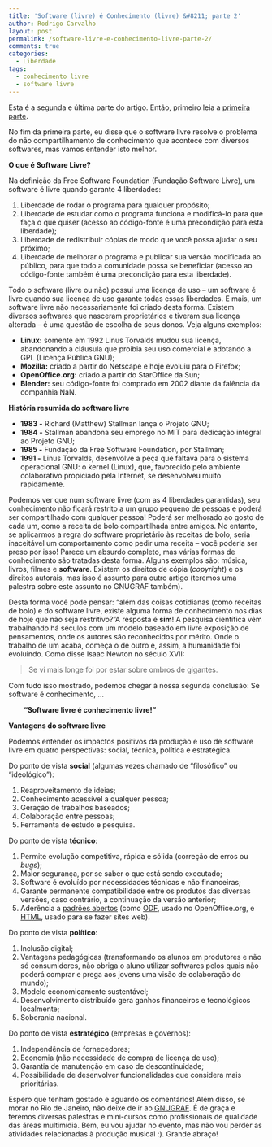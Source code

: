 ```yaml
---
title: 'Software (livre) é Conhecimento (livre) &#8211; parte 2'
author: Rodrigo Carvalho
layout: post
permalink: /software-livre-e-conhecimento-livre-parte-2/
comments: true
categories:
  - Liberdade
tags:
  - conhecimento livre
  - software livre
---
```

Esta é a segunda e última parte do artigo. Então, primeiro leia a [primeira parte][1].

No fim da primeira parte, eu disse que o software livre resolve o problema do não compartilhamento de conhecimento que acontece com diversos softwares, mas vamos entender isto melhor.

**O que é Software Livre?**

Na definição da Free Software Foundation (Fundação Software Livre), um software é livre quando garante 4 liberdades:

1.  Liberdade de rodar o programa para qualquer propósito;
2.  Liberdade de estudar como o programa funciona e modificá-lo para que faça o que quiser (acesso ao código-fonte é uma precondição para esta liberdade);
3.  Liberdade de redistribuir cópias de modo que você possa ajudar o seu próximo;
4.  Liberdade de melhorar o programa e publicar sua versão modificada ao público, para que todo a comunidade possa se beneficiar (acesso ao código-fonte também é uma precondição para esta liberdade).

<p style="font-weight:normal;">
  Todo o software (livre ou não) possui uma licença de uso &#8211; um software é livre quando sua licença de uso garante todas essas liberdades. E mais, um software livre não necessariamente foi criado desta forma. Existem diversos softwares que nasceram proprietários e tiveram sua licença alterada &#8211; é uma questão de escolha de seus donos. Veja alguns exemplos:
</p>

<!-- 		@page { margin: 2cm } 		P { margin-bottom: 0.21cm } -->

*   **Linux:**<span style="font-weight:normal;"> somente em 1992 Linus Torvalds mudou sua licença, abandonando a cláusula que proibia seu uso comercial e adotando a GPL (Licença Pública GNU);</span>
*   **Mozilla:**<span style="font-weight:normal;"> criado a partir do Netscape e hoje evoluiu para o Firefox;</span>
*   **OpenOffice.org:**<span style="font-weight:normal;"> criado a partir do StarOffice da Sun;</span>
*   **Blender:**<span style="font-weight:normal;"> seu código-fonte foi comprado em 2002 diante da falência da companhia NaN.</span>

**História resumida do software livre**

<!-- 		@page { margin: 2cm } 		P { margin-bottom: 0.21cm } -->

*   **1983 -** Richard (Matthew) Stallman lança o Projeto GNU;
*   **1984 -** Stallman abandona seu emprego no MIT para dedicação integral ao Projeto GNU;
*   **1985 -** Fundação da Free Software Foundation, por Stallman;
*   **1991 -** Linus Torvalds, desenvolve a peça que faltava para o sistema operacional GNU: o kernel (Linux), que, favorecido pelo ambiente colaborativo propiciado pela Internet, se desenvolveu muito rapidamente.

<p style="font-weight:normal;">
  Podemos ver que num software livre (com as 4 liberdades garantidas), seu conhecimento não ficará restrito a um grupo pequeno de pessoas e poderá ser compartilhado com qualquer pessoa! Poderá ser melhorado ao gosto de cada um, como a receita de bolo compartilhada entre amigos.<span style="background:transparent none repeat scroll 0 0;"> No entanto, se aplicarmos a regra do software proprietário às receitas de bolo, seria inaceitável um comportamento como pedir uma receita &#8211; você poderia ser preso por isso! Parece um absurdo completo, mas várias formas de conhecimento são tratadas desta forma. Alguns exemplos são: música, livros, filmes e <strong>software</strong>. Existem os direitos de cópia (<em>copyright</em>) e os direitos autorais, mas isso é assunto para outro artigo (teremos uma palestra sobre este assunto no GNUGRAF também).<br /> </span>
</p>

Desta forma você pode pensar: &#8220;além das coisas cotidianas (como receitas de bolo) e do software livre, existe alguma forma de conhecimento nos dias de hoje que não seja restritivo?&#8221;A resposta é **sim**! A pesquisa científica vêm trabalhando há séculos com um modelo baseado em livre exposição de pensamentos, onde os autores são reconhecidos por mérito. Onde o trabalho de um acaba, começa o de outro e, assim, a humanidade foi evoluindo. Como disse Isaac Newton no século XVII:

<!-- 		@page { margin: 2cm } 		P { margin-bottom: 0.21cm } -->

> Se vi mais longe foi por estar sobre ombros de gigantes.

Com tudo isso mostrado, podemos chegar à nossa segunda conclusão: Se software é conhecimento, &#8230;

<p style="padding-left:30px;">
  <strong>&#8220;Software livre é conhecimento livre!&#8221;</strong>
</p>

<!-- 		@page { margin: 2cm } 		P { margin-bottom: 0.21cm } -->

**Vantagens do software livre**

Podemos entender os impactos positivos da produção e uso de software livre em quatro perspectivas: social, técnica, política e estratégica.

Do ponto de vista **social** (algumas vezes chamado de “filosófico” ou “ideológico”):

1.  Reaproveitamento de ideias;
2.  Conhecimento acessível a qualquer pessoa;
3.  Geração de trabalhos baseados;
4.  Colaboração entre pessoas;
5.  Ferramenta de estudo e pesquisa.

Do ponto de vista **técnico**:

1.  Permite evolução competitiva, rápida e sólida (correção de erros ou *bugs*);
2.  Maior segurança, por se saber o que está sendo executado;
3.  Software é evoluído por necessidades técnicas e não financeiras;
4.  Garante permanente compatibilidade entre os produtos das diversas versões, caso contrário, a continuação da versão anterior;
5.  Aderência a [padrões abertos][2] (como [ODF][3], usado no OpenOffice.org, e [HTML][4], usado para se fazer sites web).

Do ponto de vista **político**:

1.  Inclusão digital;
2.  Vantagens pedagógicas (transformando os alunos em produtores e não só consumidores, não obriga o aluno utilizar softwares pelos quais não poderá comprar e prega aos jovens uma visão de colaboração do mundo);
3.  Modelo economicamente sustentável;
4.  Desenvolvimento distribuído gera ganhos financeiros e tecnológicos localmente;
5.  Soberania nacional.

Do ponto de vista **estratégico** (empresas e governos):

1.  Independência de fornecedores;
2.  Economia (não necessidade de compra de licença de uso);
3.  Garantia de manutenção em caso de descontinuidade;
4.  Possibilidade de desenvolver funcionalidades que considera mais prioritárias.

Espero que tenham gostado e aguardo os comentários! Além disso, se morar no Rio de Janeiro, não deixe de ir ao <a href="https://gnugraf.org" target="_blank">GNUGRAF</a>. É de graça e teremos diversas palestras e mini-cursos como profissionais de qualidade das áreas multimídia. Bem, eu vou ajudar no evento, mas não vou perder as atividades relacionadas à produção musical :). Grande abraço!

 [1]: /software-livre-e-conhecimento-livre-parte-1/
 [2]: https://pt.wikipedia.org/wiki/Padr%C3%A3o_aberto
 [3]: https://pt.wikipedia.org/wiki/ODF
 [4]: https://pt.wikipedia.org/wiki/Html
